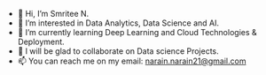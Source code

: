 - 👋 Hi, I’m Smritee N.
- 👀 I’m interested in Data Analytics, Data Science and AI.
- 🌱 I’m currently learning Deep Learning and Cloud Technologies & Deployment.
- 💞️ I will be glad to collaborate on Data science Projects.
- 📫 You can reach me on my email: narain.narain21@gmail.com


                     
<!---
snar2019/snar2019 is a ✨ special ✨ repository because its `README.md` (this file) appears on your GitHub profile.
You can click the Preview link to take a look at your changes.
--->
